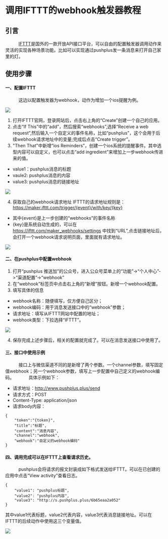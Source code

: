 # 调用IFTTT的webhook触发器教程

## 引言
　&emsp;&emsp;<a href="https://ifttt.com/explore" target="_blank">IFTTT</a>是国外的一款开放API接口平台，可以自由的配置触发器调用动作来灵活的实现各种场景功能。比如可以实现通过pushplus发一条消息来打开自己家里的灯。
 
## 使用步骤
#### 一、配置IFTTT
　&emsp;&emsp;这边以配置触发器为webhook，动作为增加一个ios提醒为例。

![](./images/if2.png)

1. 打开IFTTT官网，登录网站后，点击右上角的“Create”创建一个自己的应用。
2. 点击“If This”中的“add”，然后搜索“webhooks”,选择“Receive a web request”,然后输入一个自定义的事件名称，比如“pushplus”，这个会用于后续webhook请求地址中的变量;完成后点击“Create trigger”。
3. "Then That"中新增“ios Reminders”，创建一个ios系统的提醒事件。其中选型内容可以自定义，也可以点击“add ingredient”来增加上一步webhook传进来的值。
- value1：pushplus消息的标题
- vaule2: pushplus消息的内容
- value3: pushplus消息的链接地址

![](./images/if1.png)

4. 获取自己的webhook请求地址
IFTTT的请求地址规则是：https://maker.ifttt.com/trigger/{event}/with/key/{key} 
- 其中{event}是上一步创建的“webhooks”的事件名称
- {key}是系统自动生成的，可以在 https://ifttt.com/maker_webhooks/settings 中找到“URL”,点击链接地址后，会打开一个webhook请求说明页面，里面就有请求地址。
 
 ![](./images/if3.png)

#### 二、在pushplus中配置webhook
1. 打开“pushplus 推送加”的公众号，进入公众号菜单上的“功能”->“个人中心”->“渠道配置”->“webhook”
2. 在“webhook”标签页中点击右上角的“新增”按钮。新增一个webhook配置。
3. 填写具体的信息
- webhook名称：随便填写，仅方便自己区分；
- webhook编码：用于消息发送接口中的“webhook”参数；
- 请求地址：填写从IFTTT网站中配置的地址；
- webhook类型：下拉选择“IFTTT”。

![](./images/ifttt.png)

4. 保存完成上述步骤后，相关的配置就完成了。可以在消息发送接口中使用了。

#### 三、接口中使用示例
　&emsp;&emsp;接口上与微信渠道不同的是新增了两个参数。一个channel参数，填写固定值webhook；另一个webhook参数，填写上一步配置中自己定义的webhook编码。
　&emsp;&emsp;具体示例如下：
- 请求地址：http://www.pushplus.plus/send
- 请求方式：POST
- Content-Type: application/json
- 请求body内容：
```
{
    "token":"{token}",
    "title":"标题",
    "content":"消息内容",
    "channel":"webhook",
    "webhook":"自定义的webhook编码"
}
```

#### 四、调用完成可以在IFTTT上查看请求历史。
　&emsp;&emsp;pushplus会将请求的报文封装成如下格式发送给IFTTT。可以在已创建的应用中点击“View activity”查看日志。
```
{
    "value1": "pushplus标题",
	"value2": "pushplus内容",	
	"value3": "http://s.pushplus.plus/6b65eaa2a052"
}
```
其中value1代表标题，value2代表内容，value3代表消息链接地址。可以在IFTTT的后续动作中使用这三个变量值。

![](./images/if5.png)
 